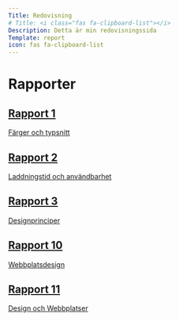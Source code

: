 ```yaml
---
Title: Redovisning
# Title: <i class="fas fa-clipboard-list"></i>
Description: Detta är min redovisningssida
Template: report
icon: fas fa-clipboard-list
---
```


Rapporter <i class="fas fa-clipboard-list"></i>
======================

<div class="kmom-box">
    <a href="analysis/01_colors">
        <h2>Rapport 1</h2>
        <p>Färger och typsnitt</p>
    </a>
</div>

<div class="kmom-box">
    <a href="analysis/02_load">
        <h2>Rapport 2</h2>
        <p>Laddningstid och användbarhet</p>
    </a>
</div>

<div class="kmom-box">
    <a href="analysis/03_design_principles">
        <h2>Rapport 3</h2>
        <p>Designprinciper</p>
    </a>
</div>

<div class="kmom-box">
    <a href="analysis/10_webbplatsdesign">
        <h2>Rapport 10</h2>
        <p>Webbplatsdesign</p>
    </a>
</div>

<div class="kmom-box">
    <a href="analysis/11_design-och-webbplatser">
        <h2>Rapport 11</h2>
        <p>Design och Webbplatser</p>
    </a>
</div>

